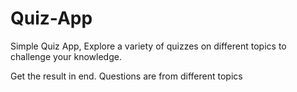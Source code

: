 # Quiz-App

Simple Quiz App, Explore a variety of quizzes on different topics to challenge your knowledge.

Get the result in end.
Questions are from different topics
